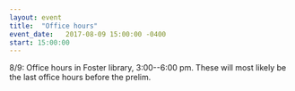 ```yaml
---
layout: event
title:  "Office hours"
event_date:   2017-08-09 15:00:00 -0400
start: 15:00:00
---
```


8/9: Office hours in Foster library, 3:00--6:00 pm.
These will most likely be the last office hours before the prelim.
